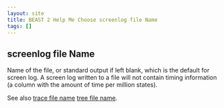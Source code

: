 ```yaml
---
layout: site
title: BEAST 2 Help Me Choose screenlog file Name
tags: []
---
```


## screenlog file Name

Name of the file, or standard output if left blank, which is the default for screen log.
A screen log written to a file will not contain timing information (a column with the amount of time per million states).

See also [trace file name](../tracefile/fileName/) [tree file name](../treefile/fileName/).